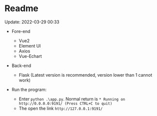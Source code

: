 # Readme
Update: 2022-03-29 00:33



* Fore-end 
    * Vue2
    * Element UI
    * Axios
    * Vue-Echart

* Back-end
    * Flask (Latest version is recommended, version lower than 1 cannot work)


* Run the program:
  - Enter `python .\app.py`. Normal return is
  `* Running on http://0.0.0.0:9191/ (Press CTRL+C to quit)`
  - The open the link `http://127.0.0.1:9191/`
